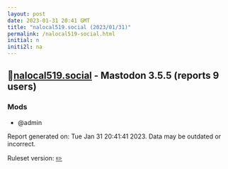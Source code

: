 ```yaml
---
layout: post
date: 2023-01-31 20:41 GMT
title: "nalocal519.social (2023/01/31)"
permalink: /nalocal519-social.html
initial: n
initi2l: na
---
```


## 🐘[nalocal519.social](https://nalocal519.social) - Mastodon 3.5.5 (reports 9 users)

### Mods
 * @admin

Report generated on: Tue Jan 31 20:41:41 2023. Data may be outdated or incorrect.

Ruleset version: [✏️](/version-pencil)
